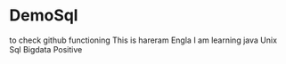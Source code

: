 # DemoSql
to check github functioning
This is hareram Engla
I am learning java Unix Sql Bigdata
Positive
